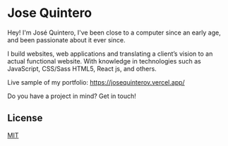 # Jose Quintero

Hey! I'm José Quintero, I've been close to a computer since an early age, and been passionate about it ever since.

I build websites, web applications and translating a client’s vision to an actual functional website. With knowledge in technologies such as JavaScript, CSS/Sass HTML5, React js, and others.

Live sample of my portfolio: https://josequinterov.vercel.app/

Do you have a project in mind? Get in touch!



## License

[MIT](https://choosealicense.com/licenses/mit/)
